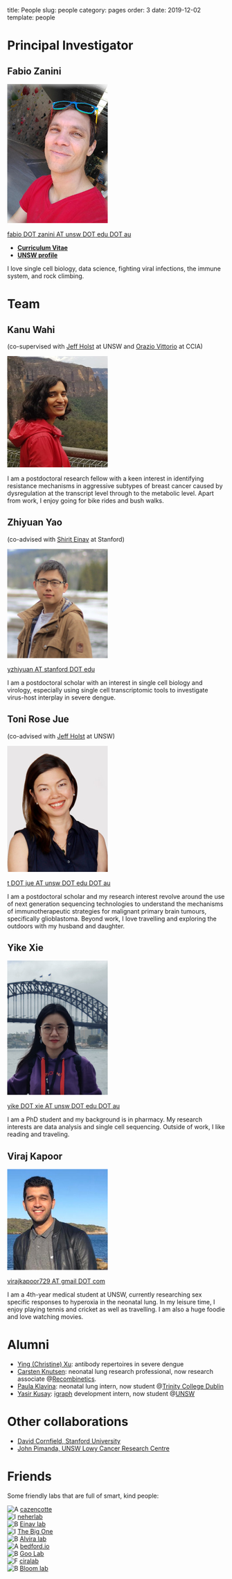 title: People
slug: people
category: pages
order: 3
date: 2019-12-02
template: people


<div class="PI">
<h1>Principal Investigator</h1>
<h2>Fabio Zanini</h2>
<p><img alt="Fabio Zanini" src="../images/people/fabio_zanini.jpg"></p>
<p><a href="mailto:fabio.zanini@unsw.edu.au">fabio <span class="caps">DOT</span> zanini <span class="caps">AT</span> unsw <span class="caps">DOT</span> edu <span class="caps">DOT</span>&nbsp;au</a></p>
<ul>
<li><a href="../images/fabio_zanini_cv.pdf"><strong>Curriculum&nbsp;Vitae</strong></a></li>
<li><a href="https://research.unsw.edu.au/people/dr-fabio-zanini"><strong><span class="caps">UNSW</span>&nbsp;profile</strong></a></li>
</ul>
<p>I love single cell biology, data science, fighting viral infections, the immune system, and rock&nbsp;climbing.</p>

</div>

<!-- 
# Principal Investigator
## Fabio Zanini
![Fabio Zanini]({static}/images/people/fabio_zanini.jpg)

[fabio DOT zanini AT unsw DOT edu DOT au](mailto:fabio.zanini@unsw.edu.au)

- [**Curriculum Vitae**]({static}/images/fabio_zanini_cv.pdf)
- [**UNSW profile**](https://research.unsw.edu.au/people/dr-fabio-zanini)

I love single cell biology, data science, fighting viral infections, the immune system, and rock climbing.

-->

<div class="Team">

<h1>Team</h1>

<div class="labmember">
<h2>Kanu&nbsp;Wahi</h2>
<p>(co-supervised with <a href="https://medicalsciences.med.unsw.edu.au/people/associate-professor-jeff-holst">Jeff Holst</a> at <span class="caps">UNSW</span> and <a href="https://www.ccia.org.au/molecular-targets-and-cancer-therapeutics/metal-targeted-therapy-and-immunology">Orazio Vittorio</a> at <span class="caps">CCIA</span>)</p>
<p><img alt="Kanu Wahi" src="../images/people/kanu_wahi.jpg"></p>
<p>I am a postdoctoral research fellow with a keen interest in identifying resistance mechanisms in aggressive subtypes of breast cancer caused by dysregulation at the transcript level through to the metabolic level. Apart from work, I enjoy going for bike rides and bush walks.</p>
</div>

<div class="labmember">
<h2>Zhiyuan&nbsp;Yao</h2>
<p>(co-advised with <a href="https://med.stanford.edu/einavlab/people.html">Shirit Einav</a> at&nbsp;Stanford)</p>
<p><img alt="Zhiyuan Yao" src="../images/people/zhiyuan_yao.jpg"></p>
<p><a href="mailto:yzhiyuan@stanford.edu">yzhiyuan <span class="caps">AT</span> stanford <span class="caps">DOT</span>&nbsp;edu</a></p>
<p>I am a postdoctoral scholar with an interest in single cell biology and virology, especially using single cell transcriptomic tools
to investigate virus-host interplay in severe&nbsp;dengue.</p>
</div>

<div class="labmember">
<h2>Toni Rose&nbsp;Jue</h2>
<p>(co-advised with <a href="https://medicalsciences.med.unsw.edu.au/people/associate-professor-jeff-holst">Jeff Holst</a> at <span class="caps">UNSW</span>)</p>
<p><img alt="Toni Rose Jue" src="../images/people/toni_rose_jue.jpg"></p>
<p><a href="mailto:t.jue@unsw.edu.au">t <span class="caps">DOT</span> jue <span class="caps">AT</span> unsw <span class="caps">DOT</span> edu <span class="caps">DOT</span>&nbsp;au</a></p>
<p>I am a postdoctoral scholar and my research interest revolve around the use of next generation sequencing technologies
to understand the mechanisms of immunotherapeutic strategies for malignant primary brain tumours, specifically glioblastoma.
Beyond work, I love travelling and exploring the outdoors with my husband and&nbsp;daughter.</p>
</div>

<div class="labmember">
<h2>Yike&nbsp;Xie</h2>
<p><img alt="Yike Xie" src="../images/people/yike_xie.jpg"></p>
<p><a href="mailto:yike.xie@unsw.edu.au">yike <span class="caps">DOT</span> xie <span class="caps">AT</span> unsw <span class="caps">DOT</span> edu <span class="caps">DOT</span>&nbsp;au</a></p>
<p>I am a PhD student and my background is in pharmacy. My research interests are data analysis and single cell sequencing.
Outside of work, I like reading and&nbsp;traveling.</p>
</div>


<div class="labmember">
<h2>Viraj&nbsp;Kapoor</h2>
<p><img alt="Viraj Kapoor" src="../images/people/viraj_kapoor.jpg"></p>
<p><a href="mailto:virajkapoor729@gmail.com">virajkapoor729 <span class="caps">AT</span> gmail <span class="caps">DOT</span>&nbsp;com</a></p>
<p>I am a 4th-year medical student at <span class="caps">UNSW</span>, currently researching sex specific responses to hyperoxia in the neonatal lung. In my leisure time, I enjoy playing tennis and cricket as well as travelling. I am also a huge foodie and love watching&nbsp;movies. </p>
</div>

</div>

<!--

# Team
## Kanu Wahi
(co-supervised with [Jeff Holst](https://medicalsciences.med.unsw.edu.au/people/associate-professor-jeff-holst) at UNSW and [Orazio Vittorio](https://www.ccia.org.au/molecular-targets-and-cancer-therapeutics/metal-targeted-therapy-and-immunology) at CCIA)

![Kanu Wahi]({static}/images/people/kanu_wahi.jpg)

I am a postdoctoral research fellow with a keen interest in identifying resistance mechanisms in aggressive subtypes of breast cancer caused by dysregulation at the transcript level through to the metabolic level. Apart from work, I enjoy going for bike rides and bush walks.

## Zhiyuan Yao
(co-advised with [Shirit Einav](https://med.stanford.edu/einavlab/people.html) at Stanford)

![Zhiyuan Yao]({static}/images/people/zhiyuan_yao.jpg)

[yzhiyuan AT stanford DOT edu](mailto:yzhiyuan@stanford.edu)

I am a postdoctoral scholar with an interest in single cell biology and virology, especially using single cell transcriptomic tools
to investigate virus-host interplay in severe dengue.

## Toni Rose Jue
(co-advised with [Jeff Holst](https://medicalsciences.med.unsw.edu.au/people/associate-professor-jeff-holst) at UNSW)

![Toni Rose Jue]({static}/images/people/toni_rose_jue.jpg)

[t DOT jue AT unsw DOT edu DOT au](mailto:t.jue@unsw.edu.au)

I am a postdoctoral scholar and my research interest revolve around the use of next generation sequencing technologies
to understand the mechanisms of immunotherapeutic strategies for malignant primary brain tumours, specifically glioblastoma.
Beyond work, I love travelling and exploring the outdoors with my husband and daughter.

## Yike Xie
![Yike Xie]({static}/images/people/yike_xie.jpg)

[yike DOT xie AT unsw DOT edu DOT au](mailto:yike.xie@unsw.edu.au)

I am a PhD student and my background is in pharmacy. My research interests are data analysis and single cell sequencing.
Outside of work, I like reading and traveling.

## Viraj Kapoor
![Viraj Kapoor]({static}/images/people/viraj_kapoor.jpg)

[virajkapoor729 AT gmail DOT com](mailto:virajkapoor729@gmail.com)

I am a 4th-year medical student at UNSW, currently researching sex specific responses to hyperoxia in the neonatal lung. In my leisure time, I enjoy playing tennis and cricket as well as travelling. I am also a huge foodie and love watching movies. 

-->

# Alumni
- [Ying (Christine) Xu](mailto:yingxu0928@gmail.com): antibody repertoires in severe dengue
- [Carsten Knutsen](mailto:cknutsen@stanford.edu): neonatal lung research professional, now research associate @[Recombinetics](https://recombinetics.com/). 
- [Paula Klavina](mailto:klavinap@tcd.ie): neonatal lung intern, now student @[Trinity College Dublin](https://www.tcd.ie/Biochemistry/)
- [Yasir Kusay](mailto:y.kusay@student.unsw.edu.au): [igraph](https://igraph.org/) development intern, now student @[UNSW](https://www.unsw.edu.au/)

# Other collaborations
- [David Cornfield, Stanford University](http://med.stanford.edu/cornfieldlab/Home.html)
- [John Pimanda, UNSW Lowy Cancer Research Centre](https://powcs.med.unsw.edu.au/people/associate-professor-john-pimanda)

# Friends
Some friendly labs that are full of smart, kind people:

![A]({static}/images/logo/a.png) [cazencotte](https://cazencott.info/)</br>
![I]({static}/images/logo/i.png) [neherlab](https://neherlab.org)</br>
![B]({static}/images/logo/b.png) [Einav lab](http://med.stanford.edu/einavlab.html)</br>
![I]({static}/images/logo/i.png) [The Big One](https://quakelab.stanford.edu)</br>
![B]({static}/images/logo/b.png) [Alvira lab](http://med.stanford.edu/alviralab.html)</br>
![A]({static}/images/logo/a.png) [bedford.io](https://bedford.io/)</br>
![B]({static}/images/logo/b.png) [Goo Lab](https://research.fhcrc.org/goo/en.html)</br>
![F]({static}/images/logo/f.png) [ciralab](http://www.ciralab.rowland.harvard.edu/)</br>
![B]({static}/images/logo/b.png) [Bloom lab](https://research.fhcrc.org/bloom/en.html)</br>
